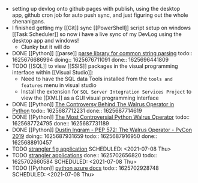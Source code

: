 - setting up devlog onto github pages with publish, using the desktop app, github cron job for auto push sync, and just figuring out the whole shenanigans.
- I finished getting my [[Git]] sync [[PowerShell]] script setup on windows [[Task Scheduler]] so now i have a live sync of my DevLog using the desktop app and windows!
	- Clunky but it will do
- DONE [[Python]] [[parse]] [parse library for common string parsing](https://calmcode.io/parse/parse.html)
  todo:: 1625676686994
  doing:: 1625676711091
  done:: 1625696441809
- TODO [[SQL]] to view [[SSIS]] packages in the visual programming interface within [[Visual Studio]]:
	- Need to have the SQL data Tools installed from the `tools and features` menu in visual studio
	- Install the extension for `SQL Server Integration Services Project` to view the [[XML]] as a GUI visual programming interface
- DONE [[Python]] [The Controversy Behind The Walrus Operator in Python](https://dev.to/renegadecoder94/the-controversy-behind-the-walrus-operator-in-python-4k4e)
  todo:: 1625687712231
  done:: 1625687714619
- DONE [[Python]] [The Most Controversial Python Walrus Operator](https://pythonsimplified.com/the-most-controversial-python-walrus-operator/)
  todo:: 1625687724795
  done:: 1625687731189
- DONE [[Python]] [Dustin Ingram - PEP 572: The Walrus Operator - PyCon 2019](https://youtu.be/6uAvHOKofws)
  doing:: 1625687931659
  todo:: 1625687916950
  done:: 1625688910457
- TODO [strangler fig application](https://martinfowler.com/bliki/StranglerFigApplication.html) 
  SCHEDULED: <2021-07-08 Thu>
- TODO [strangler applications](https://paulhammant.com/2013/07/14/legacy-application-strangulation-case-studies/) 
  done:: 1625702656820
  todo:: 1625702660584
  SCHEDULED: <2021-07-08 Thu>
- TODO [[Python]] [python azure docs](https://docs.microsoft.com/en-us/azure/developer/python/) 
  todo:: 1625702928748
  SCHEDULED: <2021-07-08 Thu>